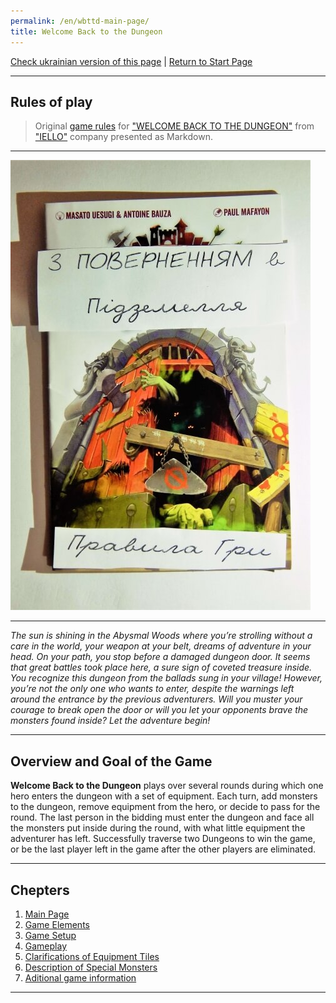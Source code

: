 ```yaml
---
permalink: /en/wbttd-main-page/
title: Welcome Back to the Dungeon
---
```


[Check ukrainian version of this page](../ua/IndexPage.md) | [Return to Start Page](../../index.md)

***

## Rules of play

> Original [game rules][rules] for ["WELCOME BACK TO THE DUNGEON"][gamePage] from ["IELLO"][ielloPage] company presented as Markdown.

***

![cover]

***

*The sun is shining in the Abysmal Woods where you’re strolling without a care in the world, your weapon at your belt, dreams of adventure in your head. On your path, you stop before a damaged dungeon door. It seems that great battles took place here, a sure sign of coveted treasure inside. You recognize this dungeon from the ballads sung in your village! However, you’re not the only one who wants to enter, despite the warnings left around the entrance by the previous adventurers. Will you muster your courage to break open the door or will you
let your opponents brave the monsters found inside? Let the adventure begin!*

***

## Overview and Goal of the Game

**Welcome Back to the Dungeon** plays over several rounds during which one hero enters the dungeon with a set of equipment. Each turn, add
monsters to the dungeon, remove equipment from the hero, or decide to pass for the round. The last person in the bidding must enter the dungeon and face all the monsters put inside during the round, with what little equipment the adventurer has left. Successfully traverse two Dungeons to win the game, or be the last player left in the game after the other players are eliminated.

***

## Chepters

1. [Main Page](IndexPage.md)
2. [Game Elements](ComponentPage.md)
3. [Game Setup](GameSetupPage.md)
4. [Gameplay](GamePlayPage.md)
5. [Clarifications of Equipment Tiles](ClarificationsOfEquipmentTilesPage.md)
6. [Description of Special Monsters](DescriptionOfSpecialMonsters.md)
7. [Aditional game information](ReferencesPage.md)

***

<!--Web links ref-->
[rules]: https://boardgamegeek.com/file/download/u3ynbdvllh/WelcomeBackToTheDungeon_EN_Rules.pdf

[gamePage]: http://www.iellogames.com/Welcome_Back_to_the_Dungeon.html

[ielloPage]: http://www.iellogames.com/index.html

<!--Image links ref-->
[cover]: ../../resources/img/cover.JPG